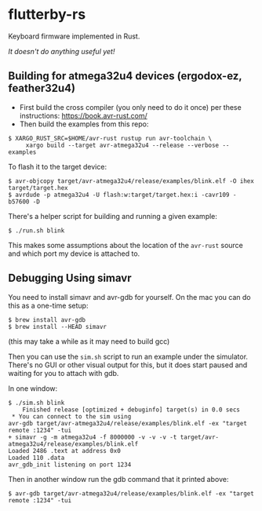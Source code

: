 # flutterby-rs
Keyboard firmware implemented in Rust.

*It doesn't do anything useful yet!*

## Building for atmega32u4 devices (ergodox-ez, feather32u4)

* First build the cross compiler (you only need to do it once) per these instructions: https://book.avr-rust.com/
* Then build the examples from this repo:

```
$ XARGO_RUST_SRC=$HOME/avr-rust rustup run avr-toolchain \
     xargo build --target avr-atmega32u4 --release --verbose --examples
```

To flash it to the target device:

```
$ avr-objcopy target/avr-atmega32u4/release/examples/blink.elf -O ihex target/target.hex
$ avrdude -p atmega32u4 -U flash:w:target/target.hex:i -cavr109 -b57600 -D
```

There's a helper script for building and running a given example:

```
$ ./run.sh blink
```

This makes some assumptions about the location of the `avr-rust` source and which port
my device is attached to.

## Debugging Using simavr

You need to install simavr and avr-gdb for yourself.  On the mac you can do this as a one-time setup:

```
$ brew install avr-gdb
$ brew install --HEAD simavr
```

(this may take a while as it may need to build gcc)

Then you can use the `sim.sh` script to run an example under the simulator.  There's no GUI
or other visual output for this, but it does start paused and waiting for you to attach
with gdb.

In one window:

```
$ ./sim.sh blink
    Finished release [optimized + debuginfo] target(s) in 0.0 secs
 * You can connect to the sim using
avr-gdb target/avr-atmega32u4/release/examples/blink.elf -ex "target remote :1234" -tui
+ simavr -g -m atmega32u4 -f 8000000 -v -v -v -t target/avr-atmega32u4/release/examples/blink.elf
Loaded 2486 .text at address 0x0
Loaded 110 .data
avr_gdb_init listening on port 1234
```

Then in another window run the gdb command that it printed above:

```
$ avr-gdb target/avr-atmega32u4/release/examples/blink.elf -ex "target remote :1234" -tui
```
